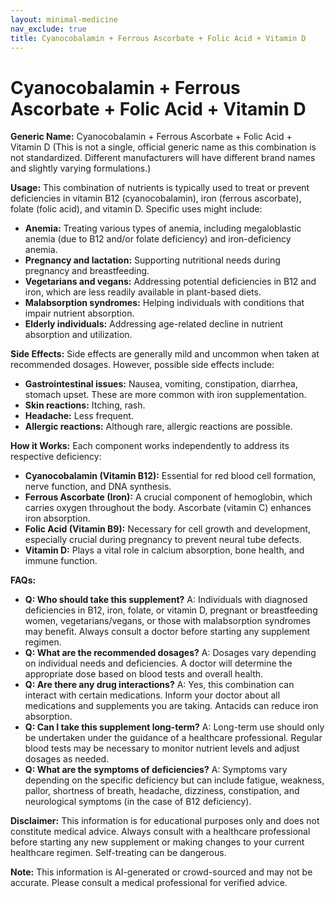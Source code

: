 ```yaml
---
layout: minimal-medicine
nav_exclude: true
title: Cyanocobalamin + Ferrous Ascorbate + Folic Acid + Vitamin D
---
```


# Cyanocobalamin + Ferrous Ascorbate + Folic Acid + Vitamin D

**Generic Name:** Cyanocobalamin + Ferrous Ascorbate + Folic Acid + Vitamin D (This is not a single, official generic name as this combination is not standardized. Different manufacturers will have different brand names and slightly varying formulations.)


**Usage:** This combination of nutrients is typically used to treat or prevent deficiencies in vitamin B12 (cyanocobalamin), iron (ferrous ascorbate), folate (folic acid), and vitamin D.  Specific uses might include:

* **Anemia:**  Treating various types of anemia, including megaloblastic anemia (due to B12 and/or folate deficiency) and iron-deficiency anemia.
* **Pregnancy and lactation:** Supporting nutritional needs during pregnancy and breastfeeding.
* **Vegetarians and vegans:** Addressing potential deficiencies in B12 and iron, which are less readily available in plant-based diets.
* **Malabsorption syndromes:** Helping individuals with conditions that impair nutrient absorption.
* **Elderly individuals:** Addressing age-related decline in nutrient absorption and utilization.


**Side Effects:** Side effects are generally mild and uncommon when taken at recommended dosages. However, possible side effects include:

* **Gastrointestinal issues:** Nausea, vomiting, constipation, diarrhea, stomach upset.  These are more common with iron supplementation.
* **Skin reactions:** Itching, rash.
* **Headache:**  Less frequent.
* **Allergic reactions:** Although rare, allergic reactions are possible.


**How it Works:** Each component works independently to address its respective deficiency:

* **Cyanocobalamin (Vitamin B12):** Essential for red blood cell formation, nerve function, and DNA synthesis.
* **Ferrous Ascorbate (Iron):**  A crucial component of hemoglobin, which carries oxygen throughout the body. Ascorbate (vitamin C) enhances iron absorption.
* **Folic Acid (Vitamin B9):** Necessary for cell growth and development, especially crucial during pregnancy to prevent neural tube defects.
* **Vitamin D:** Plays a vital role in calcium absorption, bone health, and immune function.


**FAQs:**

* **Q: Who should take this supplement?** A: Individuals with diagnosed deficiencies in B12, iron, folate, or vitamin D, pregnant or breastfeeding women, vegetarians/vegans, or those with malabsorption syndromes may benefit.  Always consult a doctor before starting any supplement regimen.
* **Q: What are the recommended dosages?** A: Dosages vary depending on individual needs and deficiencies. A doctor will determine the appropriate dose based on blood tests and overall health.
* **Q: Are there any drug interactions?** A:  Yes, this combination can interact with certain medications.  Inform your doctor about all medications and supplements you are taking.  Antacids can reduce iron absorption.
* **Q: Can I take this supplement long-term?** A: Long-term use should only be undertaken under the guidance of a healthcare professional.  Regular blood tests may be necessary to monitor nutrient levels and adjust dosages as needed.
* **Q: What are the symptoms of deficiencies?** A: Symptoms vary depending on the specific deficiency but can include fatigue, weakness, pallor, shortness of breath, headache, dizziness, constipation, and neurological symptoms (in the case of B12 deficiency).


**Disclaimer:** This information is for educational purposes only and does not constitute medical advice. Always consult with a healthcare professional before starting any new supplement or making changes to your current healthcare regimen.  Self-treating can be dangerous.


**Note:** This information is AI-generated or crowd-sourced and may not be accurate. Please consult a medical professional for verified advice.